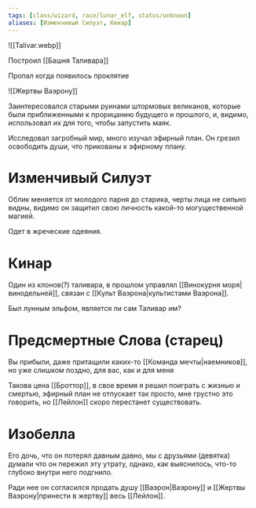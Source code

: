 ```yaml
---
tags: [class/wizard, race/lunar_elf, status/unknown]
aliases: [Изменчивый Силуэт, Кинар]
---
```


![[Talivar.webp]]

Построил [[Башня Таливара]]

Пропал когда появилось проклятие

![[Жертвы Ваэрону]]

Заинтересовался старыми руинами штормовых великанов, которые были приближенными к прорицанию будущего и прошлого, и, видимо, использовал их для того, чтобы запустить маяк.

Исследовал загробный мир, много изучал эфирный план. Он грезил освободить души, что прикованы к эфирному плану.

# Изменчивый Силуэт

Облик меняется от молодого парня до старика, черты лица не сильно видны, видимо он защитил свою личность какой-то могущественной магией.

Одет в жреческие одеяния.

# Кинар

Один из клонов(?) таливара, в прошлом управлял [[Винокурня моря|винодельней]], связан с [[Культ Ваэрона|культистами Ваэрона]].

Был лунным эльфом, является ли сам Таливар им?

# Предсмертные Слова (старец)

Вы прибыли, даже притащили каких-то [[Команда мечты|наемников]], но уже слишком поздно, для вас, как и для меня

Такова цена [[Броттор]], в свое время я решил поиграть с жизнью и смертью, эфирный план не отпускает так просто, мне грустно это говорить, но [[Лейлон]] скоро перестанет существовать.

# Изобелла

Его дочь, что он потерял давным давно, мы с друзьями (девятка) думали что он пережил эту утрату, однако, как выяснилось, что-то глубоко внутри него подгнило.  

Ради нее он согласился продать душу [[Ваэрон|Ваэрону]] и [[Жертвы Ваэрону|принести в жертву]] весь [[Лейлон]].
